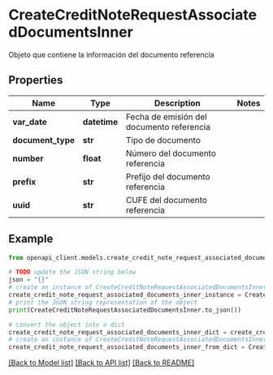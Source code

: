 # CreateCreditNoteRequestAssociatedDocumentsInner

Objeto que contiene la información del documento referencia

## Properties

Name | Type | Description | Notes
------------ | ------------- | ------------- | -------------
**var_date** | **datetime** | Fecha de emisión del documento referencia | 
**document_type** | **str** | Tipo de documento | 
**number** | **float** | Número del documento referencia | 
**prefix** | **str** | Prefijo del documento referencia | 
**uuid** | **str** | CUFE del documento referencia | 

## Example

```python
from openapi_client.models.create_credit_note_request_associated_documents_inner import CreateCreditNoteRequestAssociatedDocumentsInner

# TODO update the JSON string below
json = "{}"
# create an instance of CreateCreditNoteRequestAssociatedDocumentsInner from a JSON string
create_credit_note_request_associated_documents_inner_instance = CreateCreditNoteRequestAssociatedDocumentsInner.from_json(json)
# print the JSON string representation of the object
print(CreateCreditNoteRequestAssociatedDocumentsInner.to_json())

# convert the object into a dict
create_credit_note_request_associated_documents_inner_dict = create_credit_note_request_associated_documents_inner_instance.to_dict()
# create an instance of CreateCreditNoteRequestAssociatedDocumentsInner from a dict
create_credit_note_request_associated_documents_inner_from_dict = CreateCreditNoteRequestAssociatedDocumentsInner.from_dict(create_credit_note_request_associated_documents_inner_dict)
```
[[Back to Model list]](../README.md#documentation-for-models) [[Back to API list]](../README.md#documentation-for-api-endpoints) [[Back to README]](../README.md)


